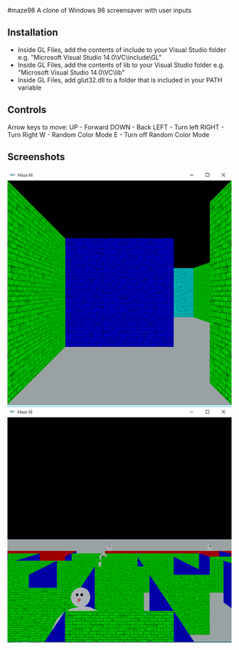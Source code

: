 #maze98
A clone of Windows 98 screensaver with user inputs

## Installation
 * Inside GL Files, add the contents of include to your Visual Studio folder e.g. "Microsoft Visual Studio 14.0\VC\include\GL\"
 * Inside GL Files, add the contents of lib to your Visual Studio folder e.g. "Microsoft Visual Studio 14.0\VC\lib\"
 * Inside GL Files, add glut32.dll to a folder that is included in your PATH variable

## Controls
Arrow keys to move:
  UP - Forward
  DOWN - Back
  LEFT - Turn left
  RIGHT - Turn Right
W - Random Color Mode
E - Turn off Random Color Mode

## Screenshots
![Screenshot1](/screenshot1.PNG)
![Screenshot2](/screenshot2.PNG)
